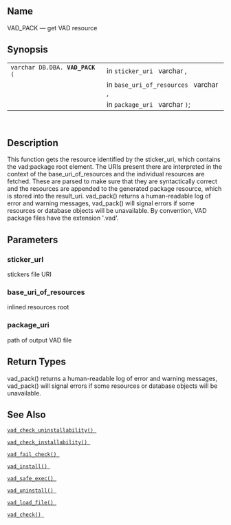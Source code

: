 <div>

<div>

</div>

<div>

## Name

VAD_PACK — get VAD resource

</div>

<div>

## Synopsis

<div>

|                                      |                                       |
|--------------------------------------|---------------------------------------|
| `varchar DB.DBA. `**`VAD_PACK`**` (` | in `sticker_uri ` varchar ,           |
|                                      | in `base_uri_of_resources ` varchar , |
|                                      | in `package_uri ` varchar `)`;        |

<div>

 

</div>

</div>

</div>

<div>

## Description

This function gets the resource identified by the sticker_uri, which
contains the vad:package root element. The URIs present there are
interpreted in the context of the base_uri_of_resources and the
individual resources are fetched. These are parsed to make sure that
they are syntactically correct and the resources are appended to the
generated package resource, which is stored into the result_uri.
vad_pack() returns a human-readable log of error and warning messages,
vad_pack() will signal errors if some resources or database objects will
be unavailable. By convention, VAD package files have the extension
'.vad'.

</div>

<div>

## Parameters

<div>

### sticker_url

stickers file URI

</div>

<div>

### base_uri_of_resources

inlined resources root

</div>

<div>

### package_uri

path of output VAD file

</div>

</div>

<div>

## Return Types

vad_pack() returns a human-readable log of error and warning messages,
vad_pack() will signal errors if some resources or database objects will
be unavailable.

</div>

<div>

## See Also

<a href="fn_vad_check_uninstallability.html" class="link"
title="VAD_CHECK_UNINSTALLABILITY"><code
class="function">vad_check_uninstallability() </code></a>

<a href="fn_vad_check_installability.html" class="link"
title="VAD_CHECK_INSTALLABILITY"><code
class="function">vad_check_installability() </code></a>

<a href="fn_vad_fail_check.html" class="link"
title="VAD_FAIL_CHECK"><code
class="function">vad_fail_check() </code></a>

<a href="fn_vad_install.html" class="link" title="VAD_INSTALL"><code
class="function">vad_install() </code></a>

<a href="fn_vad_safe_exec.html" class="link" title="VAD_SAFE_EXEC"><code
class="function">vad_safe_exec() </code></a>

<a href="fn_vad_uninstall.html" class="link" title="VAD_UNINSTALL"><code
class="function">vad_uninstall() </code></a>

<a href="fn_vad_load_file.html" class="link" title="VAD_LOAD_FILE"><code
class="function">vad_load_file() </code></a>

<a href="fn_vad_check.html" class="link" title="VAD_CHECK"><code
class="function">vad_check() </code></a>

</div>

</div>
